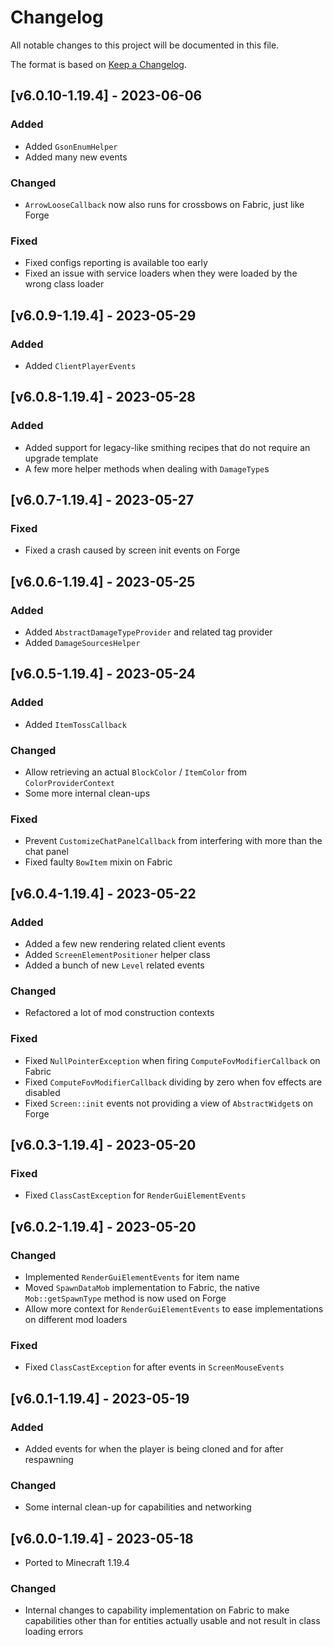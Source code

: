 # Changelog
All notable changes to this project will be documented in this file.

The format is based on [Keep a Changelog].

## [v6.0.10-1.19.4] - 2023-06-06
### Added
- Added `GsonEnumHelper`
- Added many new events
### Changed
- `ArrowLooseCallback` now also runs for crossbows on Fabric, just like Forge
### Fixed
- Fixed configs reporting is available too early
- Fixed an issue with service loaders when they were loaded by the wrong class loader

## [v6.0.9-1.19.4] - 2023-05-29
### Added
- Added `ClientPlayerEvents`

## [v6.0.8-1.19.4] - 2023-05-28
### Added
- Added support for legacy-like smithing recipes that do not require an upgrade template
- A few more helper methods when dealing with `DamageType`s

## [v6.0.7-1.19.4] - 2023-05-27
### Fixed
- Fixed a crash caused by screen init events on Forge

## [v6.0.6-1.19.4] - 2023-05-25
### Added
- Added `AbstractDamageTypeProvider` and related tag provider
- Added `DamageSourcesHelper`

## [v6.0.5-1.19.4] - 2023-05-24
### Added
- Added `ItemTossCallback`
### Changed
- Allow retrieving an actual `BlockColor` / `ItemColor` from `ColorProviderContext`
- Some more internal clean-ups
### Fixed
- Prevent `CustomizeChatPanelCallback` from interfering with more than the chat panel
- Fixed faulty `BowItem` mixin on Fabric

## [v6.0.4-1.19.4] - 2023-05-22
### Added
- Added a few new rendering related client events
- Added `ScreenElementPositioner` helper class
- Added a bunch of new `Level` related events
### Changed
- Refactored a lot of mod construction contexts
### Fixed
- Fixed `NullPointerException` when firing `ComputeFovModifierCallback` on Fabric
- Fixed `ComputeFovModifierCallback` dividing by zero when fov effects are disabled
- Fixed `Screen::init` events not providing a view of `AbstractWidget`s on Forge

## [v6.0.3-1.19.4] - 2023-05-20
### Fixed
- Fixed `ClassCastException` for `RenderGuiElementEvents`

## [v6.0.2-1.19.4] - 2023-05-20
### Changed
- Implemented `RenderGuiElementEvents` for item name
- Moved `SpawnDataMob` implementation to Fabric, the native `Mob::getSpawnType` method is now used on Forge
- Allow more context for `RenderGuiElementEvents` to ease implementations on different mod loaders 
### Fixed
- Fixed `ClassCastException` for after events in `ScreenMouseEvents`

## [v6.0.1-1.19.4] - 2023-05-19
### Added
- Added events for when the player is being cloned and for after respawning
### Changed
- Some internal clean-up for capabilities and networking

## [v6.0.0-1.19.4] - 2023-05-18
- Ported to Minecraft 1.19.4
### Changed
- Internal changes to capability implementation on Fabric to make capabilities other than for entities actually usable and not result in class loading errors

[Keep a Changelog]: https://keepachangelog.com/en/1.0.0/
